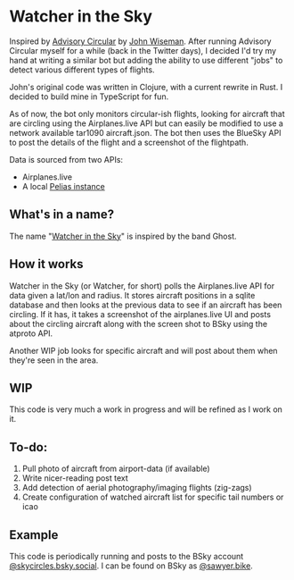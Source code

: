 # Watcher in the Sky

Inspired by [Advisory Circular](https://gitlab.com/jjwiseman/advisory-circular) by [John Wiseman](https://gitlab.com/jjwiseman). After running Advisory Circular myself for a while (back in the Twitter days), I decided I'd try my hand at writing a similar bot but adding the ability to use different "jobs" to detect various different types of flights.

John's original code was written in Clojure, with a current rewrite in Rust. I decided to build mine in TypeScript for fun.

As of now, the bot only monitors circular-ish flights, looking for aircraft that are circling using the Airplanes.live API but can easily be modified to use a network available tar1090 aircraft.json. The bot then uses the BlueSky API to post the details of the flight and a screenshot of the flightpath.

Data is sourced from two APIs:
- Airplanes.live
- A local [Pelias instance](https://github.com/pelias/docker)

## What's in a name?
The name "[Watcher in the Sky](https://www.youtube.com/watch?v=0mGr5bMItQY)" is inspired by the band Ghost.

## How it works

Watcher in the Sky (or Watcher, for short) polls the Airplanes.live API for data given a lat/lon and radius. It stores aircraft positions in a sqlite database and then looks at the previous data to see if an aircraft has been circling. If it has, it takes a screenshot of the airplanes.live UI and posts about the circling aircraft along with the screen shot to BSky using the atproto API.

Another WIP job looks for specific aircraft and will post about them when they're seen in the area.

## WIP
This code is very much a work in progress and will be refined as I work on it.

## To-do:
1. Pull photo of aircraft from airport-data (if available)
2. Write nicer-reading post text
3. Add detection of aerial photography/imaging flights (zig-zags)
4. Create configuration of watched aircraft list for specific tail numbers or icao

## Example
This code is periodically running and posts to the BSky account [@skycircles.bsky.social](https://bsky.app/profile/skycirclesslc.bsky.social). I can be found on BSky as [@sawyer.bike](https://bsky.app/profile/sawyer.bike).
